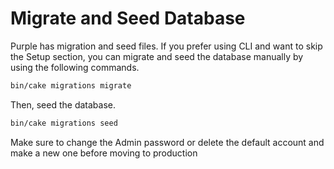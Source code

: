 # Migrate and Seed Database

Purple has migration and seed files. If you prefer using CLI and want to skip the Setup section, you can migrate and seed the database manually by using the following commands.

```bash
bin/cake migrations migrate
```

Then, seed the database.

```bash
bin/cake migrations seed
```

<p class="tip">Make sure to change the Admin password or delete the default account and make a new one before moving to production</p>